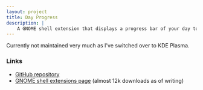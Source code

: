 ```yaml
---
layout: project
title: Day Progress
description: |
    A GNOME shell extension that displays a progress bar of your day to help you track your time.
---
```


Currently not maintained very much as I've switched over to KDE Plasma.

### Links

- [GitHub repository](https://github.com/ArcaEge/day-progress)
- [GNOME shell extensions page](https://extensions.gnome.org/extension/7042/day-progress/) (almost 12k downloads as of writing)
